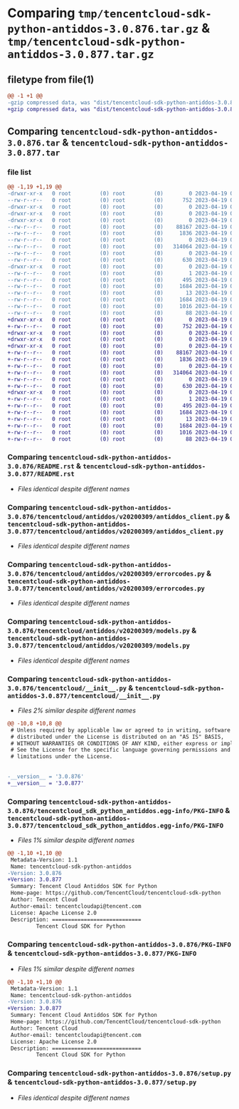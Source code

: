 # Comparing `tmp/tencentcloud-sdk-python-antiddos-3.0.876.tar.gz` & `tmp/tencentcloud-sdk-python-antiddos-3.0.877.tar.gz`

## filetype from file(1)

```diff
@@ -1 +1 @@
-gzip compressed data, was "dist/tencentcloud-sdk-python-antiddos-3.0.876.tar", last modified: Wed Apr 19 00:16:06 2023, max compression
+gzip compressed data, was "dist/tencentcloud-sdk-python-antiddos-3.0.877.tar", last modified: Wed Apr 19 08:58:32 2023, max compression
```

## Comparing `tencentcloud-sdk-python-antiddos-3.0.876.tar` & `tencentcloud-sdk-python-antiddos-3.0.877.tar`

### file list

```diff
@@ -1,19 +1,19 @@
-drwxr-xr-x   0 root         (0) root         (0)        0 2023-04-19 00:16:06.000000 tencentcloud-sdk-python-antiddos-3.0.876/
--rw-r--r--   0 root         (0) root         (0)      752 2023-04-19 00:16:06.000000 tencentcloud-sdk-python-antiddos-3.0.876/README.rst
-drwxr-xr-x   0 root         (0) root         (0)        0 2023-04-19 00:16:06.000000 tencentcloud-sdk-python-antiddos-3.0.876/tencentcloud/
-drwxr-xr-x   0 root         (0) root         (0)        0 2023-04-19 00:16:06.000000 tencentcloud-sdk-python-antiddos-3.0.876/tencentcloud/antiddos/
-drwxr-xr-x   0 root         (0) root         (0)        0 2023-04-19 00:16:06.000000 tencentcloud-sdk-python-antiddos-3.0.876/tencentcloud/antiddos/v20200309/
--rw-r--r--   0 root         (0) root         (0)    88167 2023-04-19 00:16:06.000000 tencentcloud-sdk-python-antiddos-3.0.876/tencentcloud/antiddos/v20200309/antiddos_client.py
--rw-r--r--   0 root         (0) root         (0)     1836 2023-04-19 00:16:06.000000 tencentcloud-sdk-python-antiddos-3.0.876/tencentcloud/antiddos/v20200309/errorcodes.py
--rw-r--r--   0 root         (0) root         (0)        0 2023-04-19 00:16:06.000000 tencentcloud-sdk-python-antiddos-3.0.876/tencentcloud/antiddos/v20200309/__init__.py
--rw-r--r--   0 root         (0) root         (0)   314064 2023-04-19 00:16:06.000000 tencentcloud-sdk-python-antiddos-3.0.876/tencentcloud/antiddos/v20200309/models.py
--rw-r--r--   0 root         (0) root         (0)        0 2023-04-19 00:16:06.000000 tencentcloud-sdk-python-antiddos-3.0.876/tencentcloud/antiddos/__init__.py
--rw-r--r--   0 root         (0) root         (0)      630 2023-04-19 00:16:06.000000 tencentcloud-sdk-python-antiddos-3.0.876/tencentcloud/__init__.py
-drwxr-xr-x   0 root         (0) root         (0)        0 2023-04-19 00:16:06.000000 tencentcloud-sdk-python-antiddos-3.0.876/tencentcloud_sdk_python_antiddos.egg-info/
--rw-r--r--   0 root         (0) root         (0)        1 2023-04-19 00:16:06.000000 tencentcloud-sdk-python-antiddos-3.0.876/tencentcloud_sdk_python_antiddos.egg-info/dependency_links.txt
--rw-r--r--   0 root         (0) root         (0)      495 2023-04-19 00:16:06.000000 tencentcloud-sdk-python-antiddos-3.0.876/tencentcloud_sdk_python_antiddos.egg-info/SOURCES.txt
--rw-r--r--   0 root         (0) root         (0)     1684 2023-04-19 00:16:06.000000 tencentcloud-sdk-python-antiddos-3.0.876/tencentcloud_sdk_python_antiddos.egg-info/PKG-INFO
--rw-r--r--   0 root         (0) root         (0)       13 2023-04-19 00:16:06.000000 tencentcloud-sdk-python-antiddos-3.0.876/tencentcloud_sdk_python_antiddos.egg-info/top_level.txt
--rw-r--r--   0 root         (0) root         (0)     1684 2023-04-19 00:16:06.000000 tencentcloud-sdk-python-antiddos-3.0.876/PKG-INFO
--rw-r--r--   0 root         (0) root         (0)     1016 2023-04-19 00:16:06.000000 tencentcloud-sdk-python-antiddos-3.0.876/setup.py
--rw-r--r--   0 root         (0) root         (0)       88 2023-04-19 00:16:06.000000 tencentcloud-sdk-python-antiddos-3.0.876/setup.cfg
+drwxr-xr-x   0 root         (0) root         (0)        0 2023-04-19 08:58:32.000000 tencentcloud-sdk-python-antiddos-3.0.877/
+-rw-r--r--   0 root         (0) root         (0)      752 2023-04-19 08:58:32.000000 tencentcloud-sdk-python-antiddos-3.0.877/README.rst
+drwxr-xr-x   0 root         (0) root         (0)        0 2023-04-19 08:58:32.000000 tencentcloud-sdk-python-antiddos-3.0.877/tencentcloud/
+drwxr-xr-x   0 root         (0) root         (0)        0 2023-04-19 08:58:32.000000 tencentcloud-sdk-python-antiddos-3.0.877/tencentcloud/antiddos/
+drwxr-xr-x   0 root         (0) root         (0)        0 2023-04-19 08:58:32.000000 tencentcloud-sdk-python-antiddos-3.0.877/tencentcloud/antiddos/v20200309/
+-rw-r--r--   0 root         (0) root         (0)    88167 2023-04-19 08:58:32.000000 tencentcloud-sdk-python-antiddos-3.0.877/tencentcloud/antiddos/v20200309/antiddos_client.py
+-rw-r--r--   0 root         (0) root         (0)     1836 2023-04-19 08:58:32.000000 tencentcloud-sdk-python-antiddos-3.0.877/tencentcloud/antiddos/v20200309/errorcodes.py
+-rw-r--r--   0 root         (0) root         (0)        0 2023-04-19 08:58:32.000000 tencentcloud-sdk-python-antiddos-3.0.877/tencentcloud/antiddos/v20200309/__init__.py
+-rw-r--r--   0 root         (0) root         (0)   314064 2023-04-19 08:58:32.000000 tencentcloud-sdk-python-antiddos-3.0.877/tencentcloud/antiddos/v20200309/models.py
+-rw-r--r--   0 root         (0) root         (0)        0 2023-04-19 08:58:32.000000 tencentcloud-sdk-python-antiddos-3.0.877/tencentcloud/antiddos/__init__.py
+-rw-r--r--   0 root         (0) root         (0)      630 2023-04-19 08:58:32.000000 tencentcloud-sdk-python-antiddos-3.0.877/tencentcloud/__init__.py
+drwxr-xr-x   0 root         (0) root         (0)        0 2023-04-19 08:58:32.000000 tencentcloud-sdk-python-antiddos-3.0.877/tencentcloud_sdk_python_antiddos.egg-info/
+-rw-r--r--   0 root         (0) root         (0)        1 2023-04-19 08:58:32.000000 tencentcloud-sdk-python-antiddos-3.0.877/tencentcloud_sdk_python_antiddos.egg-info/dependency_links.txt
+-rw-r--r--   0 root         (0) root         (0)      495 2023-04-19 08:58:32.000000 tencentcloud-sdk-python-antiddos-3.0.877/tencentcloud_sdk_python_antiddos.egg-info/SOURCES.txt
+-rw-r--r--   0 root         (0) root         (0)     1684 2023-04-19 08:58:32.000000 tencentcloud-sdk-python-antiddos-3.0.877/tencentcloud_sdk_python_antiddos.egg-info/PKG-INFO
+-rw-r--r--   0 root         (0) root         (0)       13 2023-04-19 08:58:32.000000 tencentcloud-sdk-python-antiddos-3.0.877/tencentcloud_sdk_python_antiddos.egg-info/top_level.txt
+-rw-r--r--   0 root         (0) root         (0)     1684 2023-04-19 08:58:32.000000 tencentcloud-sdk-python-antiddos-3.0.877/PKG-INFO
+-rw-r--r--   0 root         (0) root         (0)     1016 2023-04-19 08:58:32.000000 tencentcloud-sdk-python-antiddos-3.0.877/setup.py
+-rw-r--r--   0 root         (0) root         (0)       88 2023-04-19 08:58:32.000000 tencentcloud-sdk-python-antiddos-3.0.877/setup.cfg
```

### Comparing `tencentcloud-sdk-python-antiddos-3.0.876/README.rst` & `tencentcloud-sdk-python-antiddos-3.0.877/README.rst`

 * *Files identical despite different names*

### Comparing `tencentcloud-sdk-python-antiddos-3.0.876/tencentcloud/antiddos/v20200309/antiddos_client.py` & `tencentcloud-sdk-python-antiddos-3.0.877/tencentcloud/antiddos/v20200309/antiddos_client.py`

 * *Files identical despite different names*

### Comparing `tencentcloud-sdk-python-antiddos-3.0.876/tencentcloud/antiddos/v20200309/errorcodes.py` & `tencentcloud-sdk-python-antiddos-3.0.877/tencentcloud/antiddos/v20200309/errorcodes.py`

 * *Files identical despite different names*

### Comparing `tencentcloud-sdk-python-antiddos-3.0.876/tencentcloud/antiddos/v20200309/models.py` & `tencentcloud-sdk-python-antiddos-3.0.877/tencentcloud/antiddos/v20200309/models.py`

 * *Files identical despite different names*

### Comparing `tencentcloud-sdk-python-antiddos-3.0.876/tencentcloud/__init__.py` & `tencentcloud-sdk-python-antiddos-3.0.877/tencentcloud/__init__.py`

 * *Files 2% similar despite different names*

```diff
@@ -10,8 +10,8 @@
 # Unless required by applicable law or agreed to in writing, software
 # distributed under the License is distributed on an "AS IS" BASIS,
 # WITHOUT WARRANTIES OR CONDITIONS OF ANY KIND, either express or implied.
 # See the License for the specific language governing permissions and
 # limitations under the License.
 
 
-__version__ = '3.0.876'
+__version__ = '3.0.877'
```

### Comparing `tencentcloud-sdk-python-antiddos-3.0.876/tencentcloud_sdk_python_antiddos.egg-info/PKG-INFO` & `tencentcloud-sdk-python-antiddos-3.0.877/tencentcloud_sdk_python_antiddos.egg-info/PKG-INFO`

 * *Files 1% similar despite different names*

```diff
@@ -1,10 +1,10 @@
 Metadata-Version: 1.1
 Name: tencentcloud-sdk-python-antiddos
-Version: 3.0.876
+Version: 3.0.877
 Summary: Tencent Cloud Antiddos SDK for Python
 Home-page: https://github.com/TencentCloud/tencentcloud-sdk-python
 Author: Tencent Cloud
 Author-email: tencentcloudapi@tencent.com
 License: Apache License 2.0
 Description: ============================
         Tencent Cloud SDK for Python
```

### Comparing `tencentcloud-sdk-python-antiddos-3.0.876/PKG-INFO` & `tencentcloud-sdk-python-antiddos-3.0.877/PKG-INFO`

 * *Files 1% similar despite different names*

```diff
@@ -1,10 +1,10 @@
 Metadata-Version: 1.1
 Name: tencentcloud-sdk-python-antiddos
-Version: 3.0.876
+Version: 3.0.877
 Summary: Tencent Cloud Antiddos SDK for Python
 Home-page: https://github.com/TencentCloud/tencentcloud-sdk-python
 Author: Tencent Cloud
 Author-email: tencentcloudapi@tencent.com
 License: Apache License 2.0
 Description: ============================
         Tencent Cloud SDK for Python
```

### Comparing `tencentcloud-sdk-python-antiddos-3.0.876/setup.py` & `tencentcloud-sdk-python-antiddos-3.0.877/setup.py`

 * *Files identical despite different names*

